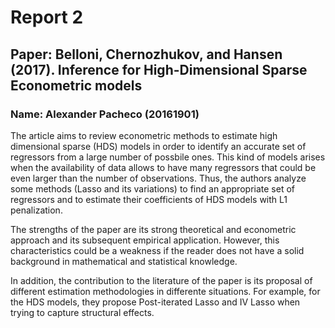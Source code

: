 # Report 2
## Paper: Belloni, Chernozhukov, and Hansen (2017). Inference for High-Dimensional Sparse Econometric models
### Name: Alexander Pacheco (20161901)

The article aims to review econometric methods to estimate high dimensional sparse (HDS) models in order to identify an accurate set of regressors from a large number of possbile ones. This kind of models arises when the availability of data allows to have many regressors that could be even larger than the number of observations. Thus, the authors analyze some methods (Lasso and its variations) to find an appropriate set of regressors and to estimate their coefficients of HDS models with L1 penalization.

The strengths of the paper are its strong theoretical and econometric approach and its subsequent empirical application. However, this characteristics could be a weakness if the reader does not have a solid background in mathematical and statistical knowledge.

In addition, the contribution to the literature of the paper is its proposal of different estimation methodologies in differente situations. For example, for the HDS models, they propose Post-iterated Lasso and IV Lasso when trying to capture structural effects.




